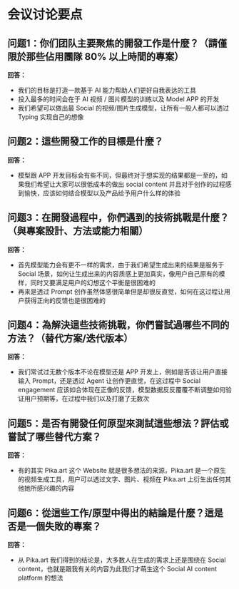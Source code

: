 # 会议讨论要点

## 问题1：你们团队主要聚焦的開發工作是什麼？（請僅限於那些佔用團隊 80% 以上時間的專案）

**回答：**
- 我们的目标是打造一款基于 AI 能力帮助人们更好自我表达的工具
- 投入最多的时间会在于 AI 视频 / 图片模型的训练以及 Model APP 的开发
- 我们希望可以做出最 Social 的视频/图片生成模型，让所有一般人都可以透过 Typing 实现自己的想像

## 问题2：這些開發工作的目標是什麼？

**回答：**
- 模型跟 APP 开发目标会有些不同，但最终对于想实现的结果都是一至的，如果我们希望让大家可以很低成本的做出 social content 并且对于创作的过程感到愉快，应该如何结合模型以及产品给予用户什么样的体验

## 问题3：在開發過程中，你們遇到的技術挑戰是什麼？（與專案設計、方法或能力相關）

**回答：**
- 首先模型能力会有更不一样的需求，由于我们希望生成出来的结果是服务于 Social 场景，如何让生成出来的内容质感上更加真实，像用户自己原有的模样，同时又要满足用户的幻想这个平衡是很困难的
- 再来是透过 Prompt 创作虽然体感很简单但是却很反直觉，如何在这过程让用户获得正向的反馈也是很困难的

## 问题4：為解決這些技術挑戰，你們嘗試過哪些不同的方法？（替代方案/迭代版本）

**回答：**
- 我们常试过无数个版本不论在模型还是 APP 开发上，例如是否该让用户直接输入 Prompt，还是透过 Agent 让创作更直觉，在这过程中 Social engagement 应该如合体现在正像的反馈，模型数据反反覆覆不断调整如何验证用户预期等，在过程中我们以及打磨了无数次

## 问题5：是否有開發任何原型來測試這些想法？評估或嘗試了哪些替代方案？

**回答：**
- 有的其实 Pika.art 这个 Website 就是很多想法的来源，Pika.art 是一个原生的视频生成工具，用户可以透过文字、图片、视频在 Pika.art 上衍生出任何其他她所感兴趣的内容

## 问题6：從這些工作/原型中得出的結論是什麼？這是否是一個失敗的專案？

**回答：**
- 从 Pika.art 我们得到的结论是，大多数人在生成的需求上还是围绕在 Social content，也就是跟我有关的内容为此我们才萌生这个 Social AI content platform 的想法

